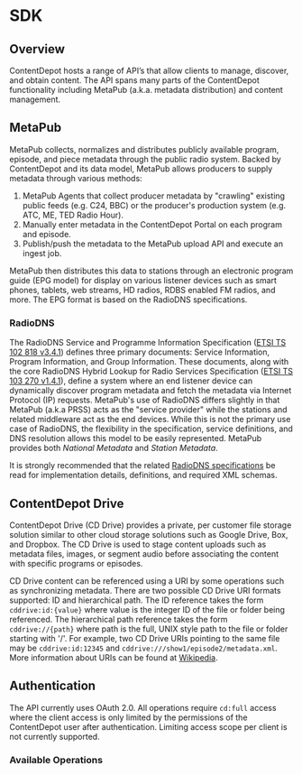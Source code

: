 # SDK

## Overview

ContentDepot hosts a range of API’s that allow clients to manage, discover, and obtain content. The API spans many parts of the ContentDepot functionality including MetaPub (a.k.a. metadata distribution) and content management.

## MetaPub

MetaPub collects, normalizes and distributes publicly available program, episode, and piece metadata through the public radio system. Backed by ContentDepot and its data model, MetaPub allows producers to supply metadata through various methods:

1. MetaPub Agents that collect producer metadata by "crawling" existing public feeds (e.g. C24, BBC) or the producer's production system (e.g. ATC, ME, TED Radio Hour).
2. Manually enter metadata in the ContentDepot Portal on each program and episode.
3. Publish/push the metadata to the MetaPub upload API and execute an ingest job.

MetaPub then distributes this data to stations through an electronic program guide (EPG model) for display on various listener devices such as smart phones, tablets, web streams, HD radios, RDBS enabled FM radios, and more. The EPG format is based on the RadioDNS specifications.

### RadioDNS

The RadioDNS Service and Programme Information Specification ([ETSI TS 102 818 v3.4.1](https://www.etsi.org/deliver/etsi_ts/102800_102899/102818/03.04.01_60/ts_102818v030401p.pdf)) defines three primary documents: Service Information, Program Information, and Group Information. These documents, along with the core RadioDNS Hybrid Lookup for Radio Services Specification ([ETSI TS 103 270 v1.4.1](https://www.etsi.org/deliver/etsi_ts/103200_103299/103270/01.04.01_60/ts_103270v010401p.pdf)), define a system where an end listener device can dynamically discover program metadata and fetch the metadata via Internet Protocol (IP) requests. MetaPub's use of RadioDNS differs slightly in that MetaPub (a.k.a PRSS) acts as the "service provider" while the stations and related middleware act as the end devices. While this is not the primary use case of RadioDNS, the flexibility in the specification, service definitions, and DNS resolution allows this model to be easily represented. MetaPub provides both _National Metadata_ and _Station Metadata_.

It is strongly recommended that the related [RadioDNS specifications](https://radiodns.org/developers/documentation/) be read for implementation details, definitions, and required XML schemas.

## ContentDepot Drive

ContentDepot Drive (CD Drive) provides a private, per customer file storage solution similar to other cloud storage solutions such as Google Drive, Box, and Dropbox. The CD Drive is used to stage content uploads such as metadata files, images, or segment audio before associating the content with specific programs or episodes.

CD Drive content can be referenced using a URI by some operations such as synchronizing metadata. There are two possible CD Drive URI formats supported: ID and hierarchical path. The ID reference takes the form ```cddrive:id:{value}``` where value is the integer ID of the file or folder being referenced. The hierarchical path reference takes the form ```cddrive://{path}``` where path is the full, UNIX style path to the file or folder starting with '/'. For example, two CD Drive URIs pointing to the same file may be ```cddrive:id:12345``` and ```cddrive:///show1/episode2/metadata.xml```. More information about URIs can be found at [Wikipedia](https://en.wikipedia.org/wiki/Uniform_Resource_Identifier).

## Authentication

The API currently uses OAuth 2.0.  All operations require ```cd:full``` access where the client access is only limited by the permissions of the ContentDepot user after authentication. Limiting access scope per client is not currently supported.


### Available Operations

